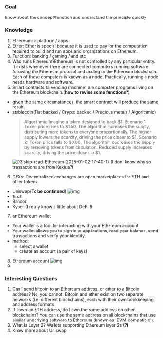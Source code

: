 ### Goal

know about the concept/function and understand the principle quickly

### Knowledge

1. Ethereum: a platform / apps
2. Ether: Ether is special because it is used to pay for the computation required to build and run apps and organizations on Ethereum.
3. Function: banking / gaming /  and etc
4. Who runs Ethereum?Ethereum is not controlled by any particular entity. It exists whenever there are connected computers running software following the Ethereum protocol and adding to the Ethereum blockchain. Each of these computers is known as a node. Practically, running a node needs hardware and software.
5. Smart contracts (a vending machine) are computer programs living on the Ethereum blockchain.(**how to revise some functions?**)
- given the same circumstances, the smart contract will produce the same result.
- stablecoin(Fiat backed / Crypto backed / Precious metals / Algorithmic)
  > Algorithmic
  > Imagine a token designed to track $1:
  > Scenario 1: Token price rises to $1.50.
  > The algorithm increases the supply, distributing more tokens to everyone proportionally. The higher supply lowers the scarcity, driving the price closer to $1.
  > Scenario 2: Token price falls to $0.80.
  > The algorithm decreases the supply by removing tokens from circulation. Reduced supply increases scarcity, driving the price closer to $1.
  >
  ![03.skip-read-Ethereum-2025-01-02-17-40-17](https://cdn.statically.io/gh/stoneBuild29/MyPictures@main/upload/03.skip-read-Ethereum-2025-01-02-17-40-17.png)
  (I don' know why so transactions are from Kekius?)

6. DEXs: Decentralized exchanges are open marketplaces for ETH and other tokens.
- Uniswap(**To be continued**)
  ![img](https://cdn.statically.io/gh/stoneBuild29/MyPictures@main/upload/CleanShot%202025-01-02%20at%2019.15.02%402x.png)
- 1inch
- Bancor
- Kyber (I really know a little about DeFI !)
7. an Ethereum wallet
- Your wallet is a tool for interacting with your Ethereum account.
- Your wallet allows you to sign in to applications, read your balance, send transactions and verify your identity.
- method:
    - select a wallet 
    - create an account (a pair of keys)
    
8. Ethereum account
   ![img](https://cdn.statically.io/gh/stoneBuild29/MyPictures@main/upload/CleanShot%202025-01-02%20at%2019.27.21%402x.png)
9. 



### Interesting Questions

1. Can I send bitcoin to an Ethereum address, or ether to a Bitcoin address?
    No, you cannot. Bitcoin and ether exist on two separate networks (i.e. different blockchains), each with their own bookkeeping and address formats.
2. If I own an ETH address, do I own the same address on other blockchains?
    You can use the same address on all blockchains that use similar underlying software to Ethereum (known as 'EVM-compatible').
3. What is Layer 2?  Wallets supporting Ethereum layer 2s **(?)**
4. Know more about Uniswap
